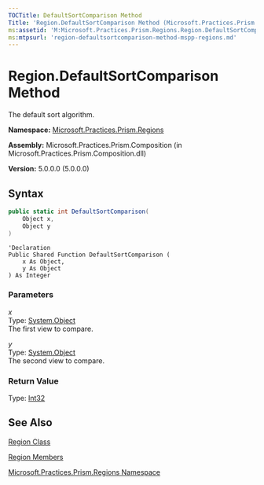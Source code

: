 ```yaml
---
TOCTitle: DefaultSortComparison Method
Title: 'Region.DefaultSortComparison Method (Microsoft.Practices.Prism.Regions)'
ms:assetid: 'M:Microsoft.Practices.Prism.Regions.Region.DefaultSortComparison(System.Object,System.Object)'
ms:mtpsurl: 'region-defaultsortcomparison-method-mspp-regions.md'
---
```



# Region.DefaultSortComparison Method

The default sort algorithm.

**Namespace:** [Microsoft.Practices.Prism.Regions](/patterns-practices/reference/mspp-regions-namespace)

**Assembly:** Microsoft.Practices.Prism.Composition (in Microsoft.Practices.Prism.Composition.dll)

**Version:** 5.0.0.0 (5.0.0.0)

## Syntax
```C#
public static int DefaultSortComparison(
	Object x,
	Object y
)
```
```VB
'Declaration
Public Shared Function DefaultSortComparison ( 
	x As Object,
	y As Object
) As Integer
```

### Parameters

*x*  
Type: [System.Object](http://msdn.microsoft.com/en-us/library/e5kfa45b)   
The first view to compare.

*y*  
Type: [System.Object](http://msdn.microsoft.com/en-us/library/e5kfa45b)   
The second view to compare.

### Return Value

Type: [Int32](http://msdn.microsoft.com/en-us/library/td2s409d)

## See Also

[Region Class](/patterns-practices/reference/region-class-mspp-regions)

[Region Members](/patterns-practices/reference/region-members-mspp-regions)

[Microsoft.Practices.Prism.Regions Namespace](/patterns-practices/reference/mspp-regions-namespace)
